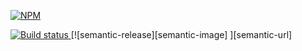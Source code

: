 [![NPM][connect-slow-icon] ][connect-slow-url]

[![Build status][connect-slow-ci-image] ][connect-slow-ci-url]
[![semantic-release][semantic-image] ][semantic-url]

[connect-slow-icon]: https://nodei.co/npm/connect-slow.png?downloads=true
[connect-slow-url]: https://npmjs.org/package/connect-slow
[connect-slow-ci-image]: https://travis-ci.org/bahmutov/connect-slow.png?branch=master
[connect-slow-ci-url]: https://travis-ci.org/bahmutov/connect-slow
